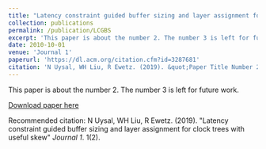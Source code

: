 ```yaml
---
title: "Latency constraint guided buffer sizing and layer assignment for clock trees with useful skew"
collection: publications
permalink: /publication/LCGBS
excerpt: 'This paper is about the number 2. The number 3 is left for future work.'
date: 2010-10-01
venue: 'Journal 1'
paperurl: 'https://dl.acm.org/citation.cfm?id=3287681'
citation: 'N Uysal, WH Liu, R Ewetz. (2019). &quot;Paper Title Number 2.&quot; <i>Journal 1</i>. 1(2).'
---
```

This paper is about the number 2. The number 3 is left for future work.

[Download paper here](https://dl.acm.org/citation.cfm?id=3287681)

Recommended citation: N Uysal, WH Liu, R Ewetz. (2019). "Latency constraint guided buffer sizing and layer assignment for clock trees with useful skew" <i>Journal 1</i>. 1(2).

